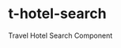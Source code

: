 # t-hotel-search
Travel Hotel Search Component

<img src="https://drive.google.com/open?id=0B7BT_2nBFNYVajdMdklEblZvNnM" alt="">

